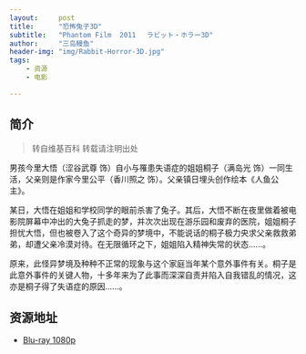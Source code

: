 ```yaml
---
layout:     post
title:      "恐怖兔子3D"
subtitle:   "Phantom Film  2011　 ラビット・ホラー3D"
author:     "三岛鳗鱼"
header-img: "img/Rabbit-Horror-3D.jpg"
tags:
    - 资源
    - 电影

---
```


## 简介
>转自维基百科 转载请注明出处

男孩今里大悟（涩谷武尊 饰）自小与罹患失语症的姐姐桐子（满岛光 饰）一同生活，父亲则是作家今里公平（香川照之 饰）。父亲镇日埋头创作绘本《人鱼公主》。

某日，大悟在姐姐和学校同学的眼前杀害了兔子。其后，大悟不断在夜里做着被电影院屏幕中冲出的大兔子抓走的梦，并次次出现在游乐园和废弃的医院，姐姐桐子担忧大悟，但也被卷入了这个奇异的梦境中，不能说话的桐子极力央求父亲救救弟弟，却遭父亲冷漠对待。在无限循环之下，姐姐陷入精神失常的状态......。

原来，此怪异梦境及种种不正常的现象与这个家庭当年某个意外事件有关。桐子是此意外事件的关键人物，十多年来为了此事而深深自责并陷入自我错乱的情况，这亦是桐子得了失语症的原因......。

## 资源地址

* [Blu-ray 1080p](http://p.xiepp.com/btshow/107581)